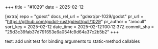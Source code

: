 +++
title = "#1029"
date = 2025-02-12

[extra]
repo = "gdext"
docs_rel_url = "gdext/pr-1029/godot"
pr_url = "https://github.com/godot-rust/gdext/pull/1029"
pr_author = "arocull"
sort_key = 2025-02-12
date_time = 2025-02-12T00:12:37Z
commit_sha = "25d3c39fab37d791653e6a054fc9d64a37c2b5b2"
+++

test: add unit test for binding arguments to static-method callables
